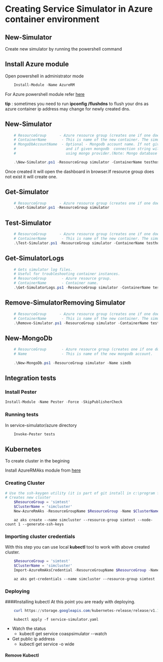 # Creating Service Simulator in Azure container environment

## New-Simulator

Create new simulator by running the powershell command

## Install Azure module
Open powershell in administrator mode
```powershell
    Install-Module -Name AzureRM
```
For Azure powershell module refer [here](https://docs.microsoft.com/en-us/powershell/azure/install-azurerm-ps?view=azurermps-6.6.0)

__tip__ : sometimes you need to run __ipconfig /flushdns__ to flush your dns as azure container ip address may change for newly created dns.

## New-Simulator
```powershell
    # ResourceGroup      - Azure resource group (creates one if one does not exist).
    # ContainerName       - This is name of the new container. The simulator url will have this. 
    # MongoDbAccountName  - Optional - Mongodb account name. If not given provider will be in memory 
    #                       and if given mongodb  connection string will be retrieved and container will be #                       configured                         
    #                       using mongo provider.(Note: Mongo database should exists)

    .\New-Simulator.ps1 -ResourceGroup simulator -ContainerName testhost
```
Once created it will open the dashboard in browser.If resource group does not exist it will create one.

## Get-Simulator

```powershell
    # ResourceGroup      - Azure resource group (creates one if one does not exist).
    .\Get-Simulator.ps1 -ResourceGroup simulator
```

## Test-Simulator
```powershell
    # ResourceGroup      - Azure resource group (creates one if one does not exist).
    # ContainerName       - This is name of the new container. The simulator url will have this. 
    .\Test-Simulator.ps1 -ResourceGroup simulator -ContainerName testhost
```

## Get-SimulatorLogs
```powershell
    # Gets simulator log files.
    # Useful for troubleshooting container instances.
    # ResourceGroup       - Azure resource group.
    # ContainerName       - Container name.
    .\Get-SimulatorLogs.ps1 -ResourceGroup simulator -ContainerName testhost
```

## Remove-SimulatorRemoving Simulator
```powershell
    # ResourceGroup      - Azure resource group (creates one if one does not exist).
    # ContainerName       - This is name of the new container. The simulator url will have this. 
    .\Remove-Simulator.ps1 -ResourceGroup simulator -ContainerName testhost
```

## New-MongoDb

```powershell
    # ResourceGroup       - Azure resource group (creates one if one does not exist).
    # Name                - This is name of the new mongodb account.
    
    .\New-MongoDb.ps1 -ResourceGroup simulator -Name simdb
```

## Integration tests

### Install Pester
```powershell
Install-Module -Name Pester -Force -SkipPublisherCheck
```
### Running tests
In service-simulator/azure directory
```powershell
    Invoke-Pester tests 
```
## Kubernetes
To create cluster in the begining

Install AzureRMAks module from [here](https://www.powershellgallery.com/packages/AzureRM.Aks/0.0.5-preview)

### Creating Cluster

```powershell
# Use the ssh-keygen utility (it is part of git install in c:\program files\git\usr\bin on windows)
# Creates new cluster
    $ResourceGroup = 'simtest'
    $ClusterName = 'simcluster'
    New-AzureRmAks -ResourceGroupName $ResourceGroup -Name $ClusterName -NodeCount 1 -SshKeyPath sshkeypathfile(ex: c:\test\test.key.pub)
```

```shell
    az aks create --name simcluster --resource-group simtest --node-count 1 --generate-ssh-keys
```
### Importing cluster credentials
With this step you can use local __kubectl__ tool to work with above created cluster.

```powershell
    $ResourceGroup = 'simtest'
    $ClusterName = 'simcluster'
    Import-AzureRmAksCredential -ResourceGroupName $ResourceGroup -Name $ClusterName
```

```shell
    az aks get-credentials --name simcluster --resource-group simtest
```
### Deploying 

####Installing kubectl
At this point you are ready with deploying.

```powershell
    curl https://storage.googleapis.com/kubernetes-release/release/v1.11.2/bin/windows/amd64/kubectl.exe -O:kubectl.exe
```

```shell
    kubectl apply -f service-simulator.yaml
```
* Watch the status
    * kubectl get service coaspsimulator --watch
* Get public ip address
    * kubectl get service  -o wide

#### Remove Kubectl


